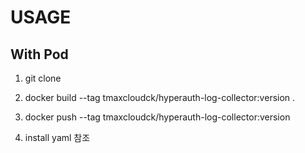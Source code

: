 # USAGE

## With Pod 

1. git clone

2. docker build --tag tmaxcloudck/hyperauth-log-collector:version .

3. docker push --tag tmaxcloudck/hyperauth-log-collector:version

4. install yaml 참조
